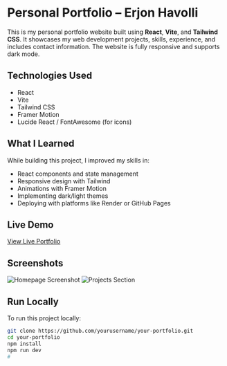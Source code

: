 # Personal Portfolio – Erjon Havolli

This is my personal portfolio website built using **React**, **Vite**, and **Tailwind CSS**. It showcases my web development projects, skills, experience, and includes contact information. The website is fully responsive and supports dark mode.

## Technologies Used

- React
- Vite
- Tailwind CSS
- Framer Motion
- Lucide React / FontAwesome (for icons)

## What I Learned

While building this project, I improved my skills in:
- React components and state management
- Responsive design with Tailwind
- Animations with Framer Motion
- Implementing dark/light themes
- Deploying with platforms like Render or GitHub Pages

## Live Demo

 [View Live Portfolio](https://yourportfoliourl.com)

## Screenshots

<!-- You can insert images like this -->
![Homepage Screenshot](./screenshots/home.png)
![Projects Section](./screenshots/projects.png)

## Run Locally

To run this project locally:

```bash
git clone https://github.com/yourusername/your-portfolio.git
cd your-portfolio
npm install
npm run dev
#
